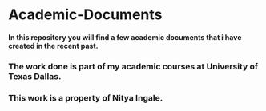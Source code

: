 # Academic-Documents

#### In this repository you will find a few academic documents that i have created in the recent past.


### The work done is part of my academic courses at University of Texas Dallas.
### This work is a property of Nitya Ingale.
